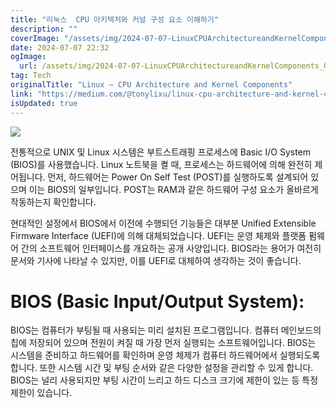 ```yaml
---
title: "리눅스  CPU 아키텍처와 커널 구성 요소 이해하기"
description: ""
coverImage: "/assets/img/2024-07-07-LinuxCPUArchitectureandKernelComponents_0.png"
date: 2024-07-07 22:32
ogImage:
  url: /assets/img/2024-07-07-LinuxCPUArchitectureandKernelComponents_0.png
tag: Tech
originalTitle: "Linux — CPU Architecture and Kernel Components"
link: "https://medium.com/@tonylixu/linux-cpu-architecture-and-kernel-components-062e05c44614"
isUpdated: true
---
```


<img src="/assets/img/2024-07-07-LinuxCPUArchitectureandKernelComponents_0.png" />

전통적으로 UNIX 및 Linux 시스템은 부트스트래핑 프로세스에 Basic I/O System (BIOS)를 사용했습니다. Linux 노트북을 켤 때, 프로세스는 하드웨어에 의해 완전히 제어됩니다. 먼저, 하드웨어는 Power On Self Test (POST)를 실행하도록 설계되어 있으며 이는 BIOS의 일부입니다. POST는 RAM과 같은 하드웨어 구성 요소가 올바르게 작동하는지 확인합니다.

현대적인 설정에서 BIOS에서 이전에 수행되던 기능들은 대부분 Unified Extensible Firmware Interface (UEFI)에 의해 대체되었습니다. UEFI는 운영 체제와 플랫폼 펌웨어 간의 소프트웨어 인터페이스를 개요하는 공개 사양입니다. BIOS라는 용어가 여전히 문서와 기사에 나타날 수 있지만, 이를 UEFI로 대체하여 생각하는 것이 좋습니다.

# BIOS (Basic Input/Output System):

<div class="content-ad"></div>

BIOS는 컴퓨터가 부팅될 때 사용되는 미리 설치된 프로그램입니다. 컴퓨터 메인보드의 칩에 저장되어 있으며 전원이 켜질 때 가장 먼저 실행되는 소프트웨어입니다. BIOS는 시스템을 준비하고 하드웨어를 확인하며 운영 체제가 컴퓨터 하드웨어에서 실행되도록 합니다. 또한 시스템 시간 및 부팅 순서와 같은 다양한 설정을 관리할 수 있게 합니다. BIOS는 널리 사용되지만 부팅 시간이 느리고 하드 디스크 크기에 제한이 있는 등 특정 제한이 있습니다.
